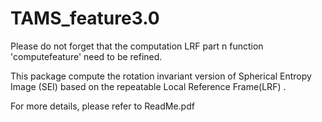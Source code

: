 # TAMS_feature3.0
Please do not forget that the computation LRF part 
n function 'computefeature' need to be refined.

This package compute the rotation invariant version of 
Spherical Entropy Image (SEI) based on the repeatable
Local Reference Frame(LRF) .

For more details, please refer to ReadMe.pdf
